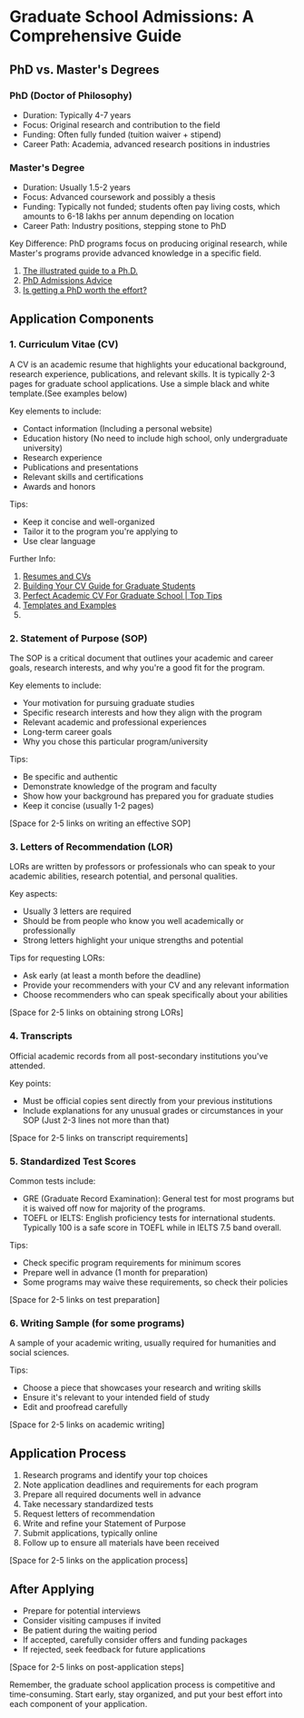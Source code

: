 
# Graduate School Admissions: A Comprehensive Guide

## PhD vs. Master's Degrees

### PhD (Doctor of Philosophy)
- Duration: Typically 4-7 years
- Focus: Original research and contribution to the field
- Funding: Often fully funded (tuition waiver + stipend)
- Career Path: Academia, advanced research positions in industries

### Master's Degree
- Duration: Usually 1.5-2 years
- Focus: Advanced coursework and possibly a thesis
- Funding: Typically not funded; students often pay living costs, which amounts to 6-18 lakhs per annum depending on location
- Career Path: Industry positions, stepping stone to PhD

Key Difference: PhD programs focus on producing original research, while Master's programs provide advanced knowledge in a specific field.

 1. [ The illustrated guide to a Ph.D.](https://matt.might.net/articles/phd-school-in-pictures/)
 2. [PhD Admissions Advice](https://cfiesler.medium.com/phd-admissions-advice-b7a44f97417a)
 3. [Is getting a PhD worth the effort?](https://www.youtube.com/watch?v=bC-oOxCJZXY)

## Application Components

### 1. Curriculum Vitae (CV)

A CV is an academic resume that highlights your educational background, research experience, publications, and relevant skills. It is typically 2-3 pages for graduate school applications. Use a simple black and white template.(See examples below)

Key elements to include:
- Contact information (Including a personal website)
- Education history (No need to include high school, only undergraduate university)
- Research experience
- Publications and presentations
- Relevant skills and certifications
- Awards and honors

Tips:
- Keep it concise and well-organized
- Tailor it to the program you're applying to
- Use clear language

Further Info:

 1. [Resumes and CVs](https://gradschool.cornell.edu/career-and-professional-development/pathways-to-success/prepare-for-your-career/take-action/resumes-and-cvs/)
 2. [Building Your CV Guide for Graduate Students](https://careerdevelopment.princeton.edu/guides/resume-cv-cover-letter-diversity-statement/building-your-cv-guide-graduate-students)
 3. [Perfect Academic CV For Graduate School | Top Tips](https://www.youtube.com/watch?v=DpivQkpziSY&ab_channel=DrAminaYonis)
 4. [Templates and Examples](https://gradcareers.nd.edu/application-process/templates-and-examples/)
 5. 

### 2. Statement of Purpose (SOP)

The SOP is a critical document that outlines your academic and career goals, research interests, and why you're a good fit for the program.

Key elements to include:
- Your motivation for pursuing graduate studies
- Specific research interests and how they align with the program
- Relevant academic and professional experiences
- Long-term career goals
- Why you chose this particular program/university

Tips:
- Be specific and authentic
- Demonstrate knowledge of the program and faculty
- Show how your background has prepared you for graduate studies
- Keep it concise (usually 1-2 pages)

[Space for 2-5 links on writing an effective SOP]

### 3. Letters of Recommendation (LOR)

LORs are written by professors or professionals who can speak to your academic abilities, research potential, and personal qualities.

Key aspects:
- Usually 3 letters are required
- Should be from people who know you well academically or professionally
- Strong letters highlight your unique strengths and potential

Tips for requesting LORs:
- Ask early (at least a month before the deadline)
- Provide your recommenders with your CV and any relevant information
- Choose recommenders who can speak specifically about your abilities

[Space for 2-5 links on obtaining strong LORs]

### 4. Transcripts

Official academic records from all post-secondary institutions you've attended.

Key points:
- Must be official copies sent directly from your previous institutions
- Include explanations for any unusual grades or circumstances in your SOP (Just 2-3 lines not more than that)

[Space for 2-5 links on transcript requirements]

### 5. Standardized Test Scores

Common tests include:
- GRE (Graduate Record Examination): General test for most programs but it is waived off now for majority of the programs.
- TOEFL or IELTS: English proficiency tests for international students. Typically 100 is a safe score in TOEFL while in IELTS 7.5 band overall. 

Tips:
- Check specific program requirements for minimum scores
- Prepare well in advance (1 month for preparation)
- Some programs may waive these requirements, so check their policies

[Space for 2-5 links on test preparation]

### 6. Writing Sample (for some programs)

A sample of your academic writing, usually required for humanities and social sciences.

Tips:
- Choose a piece that showcases your research and writing skills
- Ensure it's relevant to your intended field of study
- Edit and proofread carefully

[Space for 2-5 links on academic writing]

## Application Process

1. Research programs and identify your top choices
2. Note application deadlines and requirements for each program
3. Prepare all required documents well in advance
4. Take necessary standardized tests
5. Request letters of recommendation
6. Write and refine your Statement of Purpose
7. Submit applications, typically online
8. Follow up to ensure all materials have been received

[Space for 2-5 links on the application process]

## After Applying

- Prepare for potential interviews
- Consider visiting campuses if invited
- Be patient during the waiting period
- If accepted, carefully consider offers and funding packages
- If rejected, seek feedback for future applications

[Space for 2-5 links on post-application steps]

Remember, the graduate school application process is competitive and time-consuming. Start early, stay organized, and put your best effort into each component of your application.
